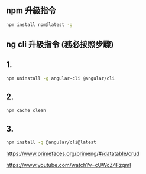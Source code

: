 

## npm 升級指令
```bash
npm install npm@latest -g
```
## ng cli 升級指令 (務必按照步驟)
## 1.
```bash
npm uninstall -g angular-cli @angular/cli
```
## 2.
```bash
npm cache clean
```
## 3.
```bash
npm install -g @angular/cli@latest
```
https://www.primefaces.org/primeng/#/datatable/crud

https://www.youtube.com/watch?v=cUWcZ4FzgmI
